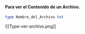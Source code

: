 #### Para ver el Contenido de un Archivo.
``` PowerShell
type Nombre_del_Archivo.txt
```

![[Type-ver-archivo.png]]